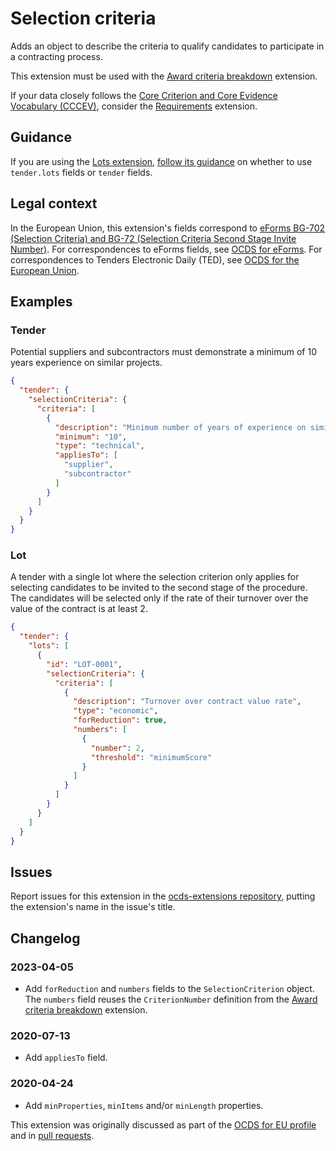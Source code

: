 # Selection criteria

Adds an object to describe the criteria to qualify candidates to participate in a contracting process.

This extension must be used with the [Award criteria breakdown](https://extensions.open-contracting.org/en/extensions/awardCriteria/master/) extension.

If your data closely follows the [Core Criterion and Core Evidence Vocabulary (CCCEV)](https://semiceu.github.io/CCCEV/), consider the [Requirements](https://extensions.open-contracting.org/en/extensions/requirements/master/) extension.

## Guidance

If you are using the [Lots extension](https://extensions.open-contracting.org/en/extensions/lots/master/), [follow its guidance](https://extensions.open-contracting.org/en/extensions/lots/master/#guidance) on whether to use `tender.lots` fields or `tender` fields.

## Legal context

In the European Union, this extension's fields correspond to [eForms BG-702 (Selection Criteria) and BG-72 (Selection Criteria Second Stage Invite Number)](https://docs.ted.europa.eu/eforms/latest/reference/business-terms/). For correspondences to eForms fields, see [OCDS for eForms](https://standard.open-contracting.org/profiles/eforms/latest/en/). For correspondences to Tenders Electronic Daily (TED), see [OCDS for the European Union](https://standard.open-contracting.org/profiles/eu/latest/en/).

## Examples

### Tender

Potential suppliers and subcontractors must demonstrate a minimum of 10 years experience on similar projects.

```json
{
  "tender": {
    "selectionCriteria": {
      "criteria": [
        {
          "description": "Minimum number of years of experience on similar projects",
          "minimum": "10",
          "type": "technical",
          "appliesTo": [
            "supplier",
            "subcontractor"
          ]
        }
      ]
    }
  }
}
```

### Lot

A tender with a single lot where the selection criterion only applies for selecting candidates to be invited to the second stage of the procedure. The candidates will be selected only if the rate of their turnover over the value of the contract is at least 2.

```json
{
  "tender": {
    "lots": [
      {
        "id": "LOT-0001",
        "selectionCriteria": {
          "criteria": [
            {
              "description": "Turnover over contract value rate",
              "type": "economic",
              "forReduction": true,
              "numbers": [
                {
                  "number": 2,
                  "threshold": "minimumScore"
                }
              ]
            }
          ]
        }
      }
    ]
  }
}
```

## Issues

Report issues for this extension in the [ocds-extensions repository](https://github.com/open-contracting/ocds-extensions/issues), putting the extension's name in the issue's title.

## Changelog

### 2023-04-05

* Add `forReduction` and `numbers` fields to the `SelectionCriterion` object. The `numbers` field reuses the `CriterionNumber` definition from the [Award criteria breakdown](https://extensions.open-contracting.org/en/extensions/awardCriteria/master/) extension.

### 2020-07-13

* Add `appliesTo` field.

### 2020-04-24

* Add `minProperties`, `minItems` and/or `minLength` properties.

This extension was originally discussed as part of the [OCDS for EU profile](https://github.com/open-contracting-extensions/european-union/issues) and in [pull requests](https://github.com/open-contracting-extensions/ocds_selectionCriteria_extension/pulls?q=is%3Apr+is%3Aclosed).
